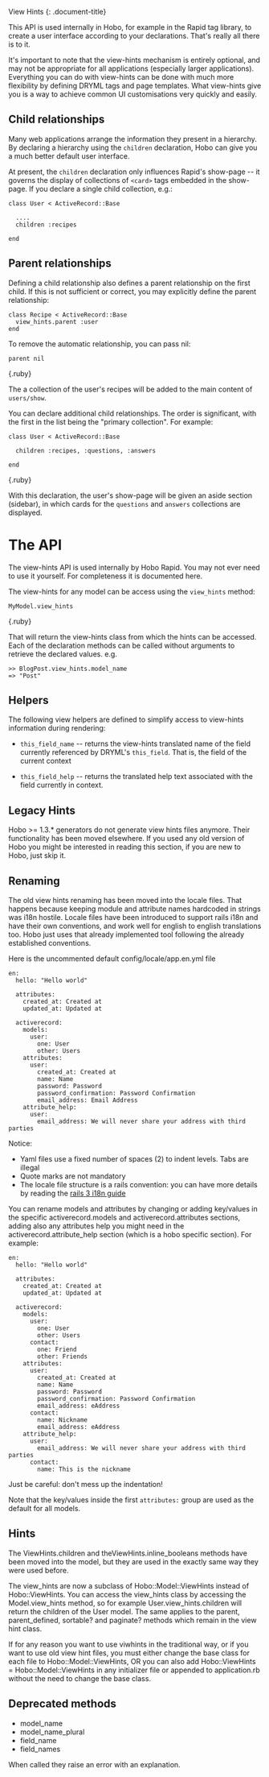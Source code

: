View Hints
{: .document-title}

This API is used internally in Hobo, for example in the Rapid tag library, to create a user interface according to your declarations. That's really all there is to it.

It's important to note that the view-hints mechanism is entirely optional, and may not be appropriate for all applications (especially larger applications). Everything you can do with view-hints can be done with much more flexibility by defining DRYML tags and page templates. What view-hints give you is a way to achieve common UI customisations very quickly and easily.

## Child relationships

Many web applications arrange the information they present in a hierarchy. By declaring a hierarchy using the `children` declaration, Hobo can give you a much better default user interface.

At present, the `children` declaration only influences Rapid's show-page -- it governs the display of collections of `<card>` tags embedded in the show-page. If you declare a single child collection, e.g.:

    class User < ActiveRecord::Base

      ....
      children :recipes

    end

## Parent relationships

Defining a child relationship also defines a parent relationship on
the first child.  If this is not sufficient or correct, you may
explicitly define the parent relationship:

    class Recipe < ActiveRecord::Base
      view_hints.parent :user
    end

To remove the automatic relationship, you can pass nil:

    parent nil

{.ruby}

The a collection of the user's recipes will be added to the main content of `users/show`.

You can declare additional child relationships. The order is significant, with the first in the list being the "primary collection". For example:

    class User < ActiveRecord::Base

      children :recipes, :questions, :answers

    end
{.ruby}

With this declaration, the user's show-page will be given an aside section (sidebar), in which cards for the `questions` and `answers` collections are displayed.


# The API

The view-hints API is used internally by Hobo Rapid. You may not ever need to use it yourself. For completeness it is documented here.

The view-hints for any model can be access using the `view_hints` method:

    MyModel.view_hints
{.ruby}

That will return the view-hints class from which the hints can be accessed. Each of the declaration methods can be called without arguments to retrieve the declared values. e.g.

    >> BlogPost.view_hints.model_name
    => "Post"


## Helpers

The following view helpers are defined to simplify access to view-hints information during rendering:

 - `this_field_name` -- returns the view-hints translated name of the field currently referenced by DRYML's `this_field`. That is, the field of the current context

 - `this_field_help` -- returns the translated help text associated with the field currently in context.


## Legacy Hints

Hobo >= 1.3.* generators do not generate view hints files anymore.  Their functionality has been  moved elsewhere. If you used any old version of Hobo you might be interested in reading this section, if you are new to Hobo, just skip it.

## Renaming

The old view hints renaming has been moved into the locale files. That
happens because keeping module and attribute names hardcoded in
strings was i18n hostile. Locale files have been introduced to support
rails i18n and have their own conventions, and work well for english
to english translations too. Hobo just uses that already implemented
tool following the already established conventions.

Here is the uncommented default config/locale/app.en.yml file

    en:
      hello: "Hello world"

      attributes:
        created_at: Created at
        updated_at: Updated at

      activerecord:
        models:
          user:
            one: User
            other: Users
        attributes:
          user:
            created_at: Created at
            name: Name
            password: Password
            password_confirmation: Password Confirmation
            email_address: Email Address
        attribute_help:
          user:
            email_address: We will never share your address with third parties

Notice:

- Yaml files use a fixed number of spaces (2) to indent levels. Tabs are illegal
- Quote marks are not mandatory
- The locale file structure is a rails convention: you can have more details by reading the [rails 3 i18n guide](http://edgeguides.rubyonrails.org/i18n.html)

You can rename models and attributes by changing or adding key/values in the specific activerecord.models and activerecord.attributes sections, adding also any attributes help you might need in the activerecord.attribute_help section (which is a hobo specific section). For example:

    en:
      hello: "Hello world"

      attributes:
        created_at: Created at
        updated_at: Updated at

      activerecord:
        models:
          user:
            one: User
            other: Users
          contact:
            one: Friend
            other: Friends
        attributes:
          user:
            created_at: Created at
            name: Name
            password: Password
            password_confirmation: Password Confirmation
            email_address: eAddress
          contact:
            name: Nickname
            email_address: eAddress
        attribute_help:
          user:
            email_address: We will never share your address with third parties
          contact:
            name: This is the nickname

Just be careful: don't mess up the indentation!

Note that the key/values inside the first `attributes:` group are used as the default for all models.

## Hints

The ViewHints.children and theViewHints.inline_booleans methods have been moved into the model, but they are used in the exactly same way they were used before.

The view_hints are now a subclass of Hobo::Model::ViewHints instead of
Hobo::ViewHints. You can access the view_hints class by accessing the
Model.view_hints method, so for example User.view_hints.children will
return the children of the User model. The same applies to the parent,
parent_defined, sortable? and paginate? methods which remain in the
view hint class.

If for any reason you want to use viwhints in the traditional way, or
if you want to use old view hint files, you must either change the
base class for each file to Hobo::Model::ViewHints, OR you can also
add Hobo::ViewHints = Hobo::Model::ViewHints in any initializer file
or appended to application.rb without the need to change the base
class.

## Deprecated methods

- model_name
- model_name_plural
- field_name
- field_names

When called they raise an error with an explanation.

